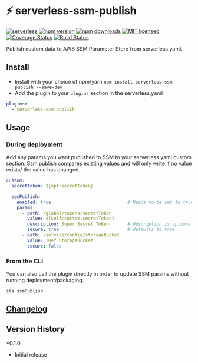 # :zap: serverless-ssm-publish
[![serverless](http://public.serverless.com/badges/v3.svg)](http://www.serverless.com)
[![npm version](https://badge.fury.io/js/serverless-ssm-publish.svg)](https://badge.fury.io/js/serverless-ssm-publish)
[![npm downloads](https://img.shields.io/npm/dt/serverless-ssm-publish.svg?style=flat&logo=npm)](https://www.npmjs.com/package/serverless-ssm-publish)
[![MIT licensed](https://img.shields.io/badge/license-MIT-blue.svg)](https://raw.githubusercontent.com/ColdFire87/serverless-ssm-publish/master/LICENSE)
[![Coverage Status](https://coveralls.io/repos/github/ColdFire87/serverless-ssm-publish/badge.svg?branch=develop)](https://coveralls.io/github/ColdFire87/serverless-ssm-publish?branch=develop)
[![Build Status](https://travis-ci.org/ColdFire87/serverless-ssm-publish.svg?branch=develop)](https://travis-ci.org/ColdFire87/serverless-ssm-publish)

Publish custom data to AWS SSM Parameter Store from serverless.yaml.

## Install

* Install with your choice of npm/yarn
`npm install serverless-ssm-publish --save-dev`
* Add the plugin to your `plugins` section in the serverless.yaml
```yaml
plugins:
  - serverless-ssm-publish
```

## Usage

### During deployment

Add any params you want published to SSM to your serverless.yaml custom section.
Ssm publish compares existing values and will only write if no value exists/ the value has changed.

```yaml
custom:
  secretToken: ${opt:secretToken}

  ssmPublish:
    enabled: true                             # Needs to be set to true
    params:
      - path: /global/tokens/secretToken
        value: ${self:custom.secretToken}
        description: Super Secret Token       # description is optional
        secure: true                          # defaults to true
      - path: /service/config/storageBucket
        value: !Ref StorageBucket
        secure: false
```

### From the CLI

You can also call the plugin directly in order to update SSM params without running deployment/packaging.

`sls ssmPublish`

## [Changelog](./CHANGELOG.md)

## Version History
*0.1.0
  - Initial release
